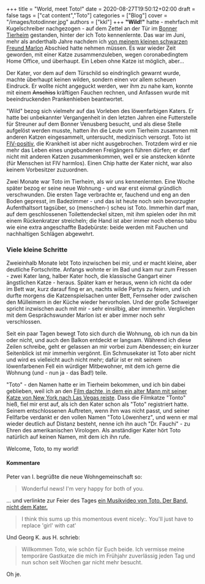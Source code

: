 +++
title = "World, meet Toto!"
date = 2020-08-27T19:50:12+02:00
draft = false
tags = ["cat content","Toto"]
categories = ["Blog"]
cover = "/images/totodinner.jpg"
authors = ["kkl"]
+++
**"Wild!"** hatte - mehrfach mit Kugelschreiber nachgezogen - auf dem Zettel an der Tür im [Bonner Tierheim](https://tierheimbonn.de/) gestanden, hinter der ich Toto kennenlernte. Das war im Juni, mehr als anderthalb Jahre nachdem ich [von meinem kleinen schwarzen Freund Marlon](/posts/tschuess-marlon/) Abschied hatte nehmen müssen. Es war wieder Zeit geworden, mit einer Katze zusammenzuleben, wegen coronabedingtem Home Office, und überhaupt. Ein Leben ohne Katze ist möglich, aber...

Der Kater, vor dem auf dem Türschild so eindringlich gewarnt wurde, machte überhaupt keinen wilden, sondern einen vor allem scheuen Eindruck. Er wollte nicht angeguckt werden, wer ihm zu nahe kam, konnte mit einem ~~Anschiss~~ kräftigen Fauchen rechnen, und Anfassen wurde mit beeindruckenden Prankenhieben beantwortet.

"Wild" bezog sich vielmehr auf das Vorleben des löwenfarbigen Katers. Er hatte bei unbekannter Vergangenheit in den letzten Jahren eine Futterstelle für Streuner auf dem Bonner Venusberg besucht, und als diese Stelle aufgelöst werden musste, hatten ihn die Leute vom Tierheim zusammen mit anderen Katzen eingesammelt, untersucht, medizinisch versorgt. Toto ist [FIV-positiv](https://de.wikipedia.org/wiki/Felines_Immundefizienz-Virus), die Krankheit ist aber nicht ausgebrochen. Trotzdem wird er nie mehr das Leben eines ungebundenen Freigängers führen dürfen; er darf nicht mit anderen Katzen zusammenkommen, weil er sie anstecken könnte (für Menschen ist FIV harmlos). Einen Chip hatte der Kater nicht, war also keinem Vorbesitzer zuzuordnen.

Zwei Monate war Toto im Tierheim, als wir uns kennenlernten. Eine Woche später bezog er seine neue Wohnung - und war erst einmal gründlich verschwunden. Die ersten Tage verbrachte er, fauchend und eng an den Boden gepresst, im Badezimmer - und das ist heute noch sein bevorzugter Aufenthaltsort tagsüber, so (menschen-) scheu ist Toto. Immerhin darf man, auf dem geschlossenen Toilettendeckel sitzen, mit ihm spielen oder ihn mit einem Rückenkratzer streicheln; die Hand ist aber immer noch ebenso tabu wie eine extra angeschaffte Badebürste: beide werden mit Fauchen und nachhaltigen Schlägen abgewehrt.

### Viele kleine Schritte

Zweieinhalb Monate lebt Toto inzwischen bei mir, und er macht kleine, aber deutliche Fortschritte. Anfangs wohnte er im Bad und kam nur zum Fressen - zwei Kater lang, halber Kater hoch, die klassische Gangart einer ängstlichen Katze - heraus. Später kam er heraus, wenn ich nicht da oder im Bett war, kurz darauf fing er an, nachts wilde Partys zu feiern, und ich durfte morgens die Katzenspielsachen unter Bett, Fernseher oder zwischen den Mülleimern in der Küche wieder hervorholen. Und der große Schweiger spricht inzwischen auch mit mir - sehr einsilbig, aber immerhin. Verglichen mit dem Gesprächswunder Marlon ist er aber immer noch sehr verschlossen.

Seit ein paar Tagen bewegt Toto sich durch die Wohnung, ob ich nun da bin oder nicht, und auch den Balkon entdeckt er langsam. Während ich diese Zeilen schreibe, geht er gelassen an mir vorbei zum Abendessen; ein kurzer Seitenblick ist mir immerhin vergönnt. Ein Schmusekater ist Toto aber nicht und wird es vielleicht auch nicht mehr; dafür ist er mit seinem löwenfarbenen Fell ein würdiger Mitbewohner, mit dem ich gerne die Wohnung (und - nun ja - das Bad!) teile.

"Toto" - den Namen hatte er im Tierheim bekommen, und ich bin dabei geblieben, weil ich an den [Film dachte, in dem ein alter Mann mit seiner Katze von New York nach Las Vegas reiste](https://de.wikipedia.org/wiki/Harry_und_Tonto). Dass die Filmkatze "Tonto" hieß, fiel mir erst auf, als ich den Kater schon als "Toto" registriert hatte. Seinem entschlossenen Auftreten, wenn ihm was nicht passt, und seiner Fellfarbe verdankt er den vollen Namen "Toto Löwenherz", und wenn er mal wieder deutlich auf Distanz besteht, nenne ich ihn auch "Dr. Fauchi" - zu Ehren des amerikanischen Virologen. Als anständiger Kater hört Toto natürlich auf keinen Namen, mit dem ich ihn rufe.

Welcome, Toto, to my world!

#### Kommentare

Peter van I. begrüßte die neue Wohngemeinschaft so:

> Wonderful news! I'm very happy for both of you.

... und verlinkte zur Feier des Tages [ein Musikvideo von Toto. Der Band, nicht dem Kater.](https://www.youtube.com/watch?v=CwvhSnkPqK8)

> I think this sums up this momentous event nicely:. You'll just have to replace 'girl' with cat'

Und Georg K. aus H. schrieb:

> Willkommen Toto, wie schön für Euch beide. Ich vermisse meine temporäre Gastkatze die mich im Frühjahr zuverlässig jeden Tag und nun schon seit Wochen gar nicht mehr besucht.

Oh je.
